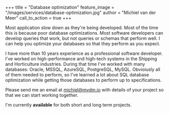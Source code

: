 +++
title = "Database optimization"
feature_image = "/images/services/database-optimization.jpg"
author = "Michiel van der Meer"
call_to_action = true
+++

Most application slow down as they're being developed. Most of the time this is because poor database optimizations. Most software developers can develop queries that work, but not queries or schemas that perform well. I can help you optimize your databases so that they perform as you expect.

I have more than 10 years experience as a professional software developer. I've worked on high-performance and high-tech systems in the Shipping and Horticulture industries. During that time I've worked with many databases: Oracle, MSSQL, AzureSQL, PostgreSQL, MySQL. Obvioiusly all of them needed to perform, so I've learned a lot about SQL database optimization while getting those databases to perform up to specifications.

Please send me an email at [michiel@mvdm.io](mailto:michiel@mvdm.io) with details of your project so that we can start working together.

I'm currently **available** for both short and long term projects.
